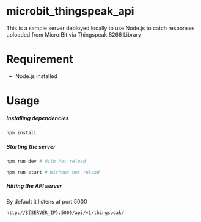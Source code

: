 # microbit_thingspeak_api

This is a sample server deployed locally to use Node.js to catch responses uploaded from Micro:Bit via Thingspeak 8266 Library

# Requirement
* Node.js installed

# Usage

##### Installing dependencies
```bash
npm install
```

##### Starting the server
```bash
npm run dev # With hot reload

npm run start # Without hot reload
```

##### Hitting the API server

By default it listens at port 5000

```
http://${SERVER_IP}:5000/api/v1/thingspeak/
```
